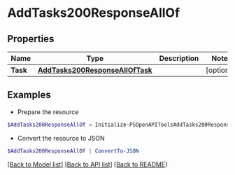 # AddTasks200ResponseAllOf
## Properties

Name | Type | Description | Notes
------------ | ------------- | ------------- | -------------
**Task** | [**AddTasks200ResponseAllOfTask**](AddTasks200ResponseAllOfTask.md) |  | [optional] 

## Examples

- Prepare the resource
```powershell
$AddTasks200ResponseAllOf = Initialize-PSOpenAPIToolsAddTasks200ResponseAllOf  -Task null
```

- Convert the resource to JSON
```powershell
$AddTasks200ResponseAllOf | ConvertTo-JSON
```

[[Back to Model list]](../README.md#documentation-for-models) [[Back to API list]](../README.md#documentation-for-api-endpoints) [[Back to README]](../README.md)


